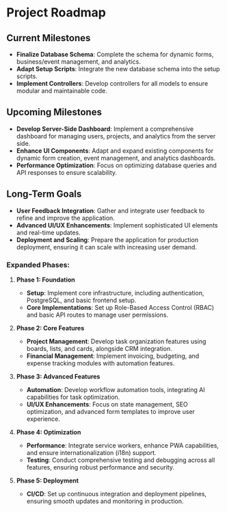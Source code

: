 # Project Roadmap

## Current Milestones
- **Finalize Database Schema**: Complete the schema for dynamic forms, business/event management, and analytics.
- **Adapt Setup Scripts**: Integrate the new database schema into the setup scripts.
- **Implement Controllers**: Develop controllers for all models to ensure modular and maintainable code.

## Upcoming Milestones
- **Develop Server-Side Dashboard**: Implement a comprehensive dashboard for managing users, projects, and analytics from the server side.
- **Enhance UI Components**: Adapt and expand existing components for dynamic form creation, event management, and analytics dashboards.
- **Performance Optimization**: Focus on optimizing database queries and API responses to ensure scalability.

## Long-Term Goals
- **User Feedback Integration**: Gather and integrate user feedback to refine and improve the application.
- **Advanced UI/UX Enhancements**: Implement sophisticated UI elements and real-time updates.
- **Deployment and Scaling**: Prepare the application for production deployment, ensuring it can scale with increasing user demand.

### Expanded Phases:

1. **Phase 1: Foundation**
   - **Setup**: Implement core infrastructure, including authentication, PostgreSQL, and basic frontend setup.
   - **Core Implementations**: Set up Role-Based Access Control (RBAC) and basic API routes to manage user permissions.

2. **Phase 2: Core Features**
   - **Project Management**: Develop task organization features using boards, lists, and cards, alongside CRM integration.
   - **Financial Management**: Implement invoicing, budgeting, and expense tracking modules with automation features.

3. **Phase 3: Advanced Features**
   - **Automation**: Develop workflow automation tools, integrating AI capabilities for task optimization.
   - **UI/UX Enhancements**: Focus on state management, SEO optimization, and advanced form templates to improve user experience.

4. **Phase 4: Optimization**
   - **Performance**: Integrate service workers, enhance PWA capabilities, and ensure internationalization (i18n) support.
   - **Testing**: Conduct comprehensive testing and debugging across all features, ensuring robust performance and security.

5. **Phase 5: Deployment**
   - **CI/CD**: Set up continuous integration and deployment pipelines, ensuring smooth updates and monitoring in production.

